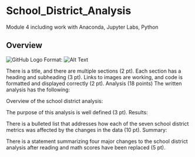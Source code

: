 # School_District_Analysis
Module 4 including work with Anaconda, Jupyter Labs, Python

## Overview

![GitHub Logo](/images/logo.png)
Format: ![Alt Text](url)

There is a title, and there are multiple sections (2 pt).
Each section has a heading and subheading (3 pt).
Links to images are working, and code is formatted and displayed correctly (2 pt).
Analysis (18 points)
The written analysis has the following:

Overview of the school district analysis:

The purpose of this analysis is well defined (3 pt).
Results:

There is a bulleted list that addresses how each of the seven school district metrics was affected by the changes in the data (10 pt).
Summary:

There is a statement summarizing four major changes to the school district analysis after reading and math scores have been replaced (5 pt).
